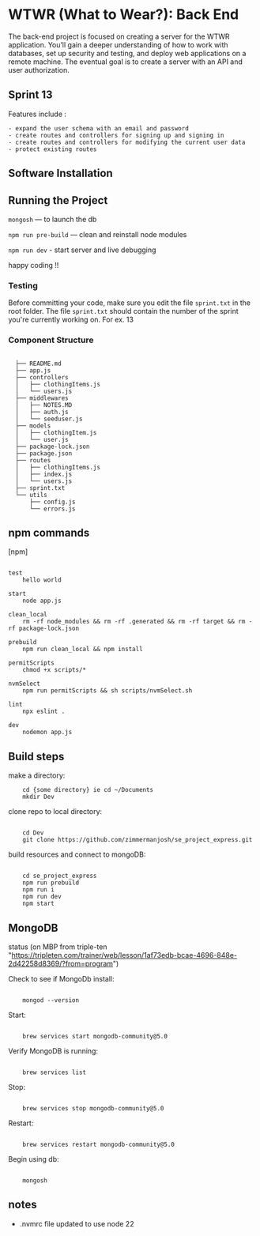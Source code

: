 # WTWR (What to Wear?): Back End

The back-end project is focused on creating a server for the WTWR application. You’ll gain a deeper understanding of how to work with databases, set up security and testing, and deploy web applications on a remote machine. The eventual goal is to create a server with an API and user authorization.

## Sprint 13

Features include :

    - expand the user schema with an email and password
    - create routes and controllers for signing up and signing in
    - create routes and controllers for modifying the current user data
    - protect existing routes

## Software Installation

## Running the Project

`mongosh` — to launch the db

`npm run pre-build` — clean and reinstall node modules

`npm run dev` - start server and live debugging

happy coding !!

### Testing

Before committing your code, make sure you edit the file `sprint.txt` in the root folder.
The file `sprint.txt` should contain the number of the sprint you're currently working on. For ex. 13

### Component Structure

```tree

  ├── README.md
  ├── app.js
  ├── controllers
  │   ├── clothingItems.js
  │   └── users.js
  ├── middlewares
  │   ├── NOTES.MD
  │   ├── auth.js
  │   └── seeduser.js
  ├── models
  │   ├── clothingItem.js
  │   └── user.js
  ├── package-lock.json
  ├── package.json
  ├── routes
  │   ├── clothingItems.js
  │   ├── index.js
  │   └── users.js
  ├── sprint.txt
  └── utils
      ├── config.js
      └── errors.js
```

## npm commands

[npm]

```npm

test
    hello world

start
    node app.js

clean_local
    rm -rf node_modules && rm -rf .generated && rm -rf target && rm -rf package-lock.json

prebuild
    npm run clean_local && npm install

permitScripts
    chmod +x scripts/*

nvmSelect
    npm run permitScripts && sh scripts/nvmSelect.sh

lint
    npx eslint .

dev
    nodemon app.js
```

## Build steps

make a directory:

```terminal
    cd {some directory} ie cd ~/Documents
    mkdir Dev
```

clone repo to local directory:

```terminal

    cd Dev
    git clone https://github.com/zimmermanjosh/se_project_express.git
```

build resources and connect to mongoDB:

```terminal

    cd se_project_express
    npm run prebuild
    npm run i
    npm run dev
    npm start
```

## MongoDB

status (on MBP from triple-ten "https://tripleten.com/trainer/web/lesson/1af73edb-bcae-4696-848e-2d42258d8369/?from=program")

Check to see if MongoDb install:

```terminal

    mongod --version
```

Start:

```terminal

    brew services start mongodb-community@5.0
```

Verify MongoDB is running:

```terminal

    brew services list
```

Stop:

```terminal

    brew services stop mongodb-community@5.0
```

Restart:

```terminal

    brew services restart mongodb-community@5.0
```

Begin using db:

```terminal

    mongosh
```

## notes

- .nvmrc file updated to use node 22
